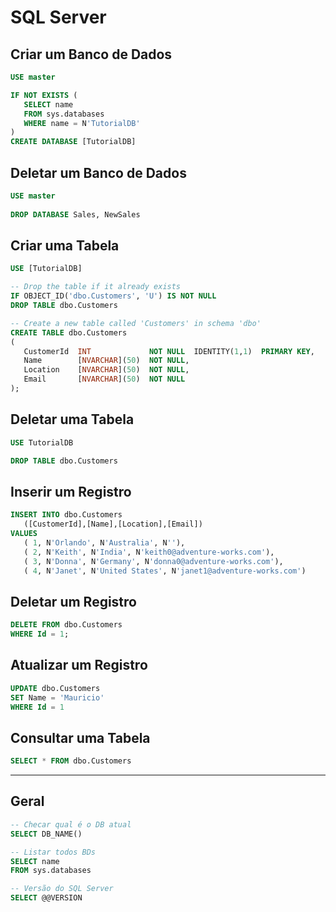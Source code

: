 # SQL Server

## Criar um Banco de Dados

~~~sql
USE master

IF NOT EXISTS (
   SELECT name
   FROM sys.databases
   WHERE name = N'TutorialDB'
)
CREATE DATABASE [TutorialDB]
~~~

## Deletar um Banco de Dados

~~~sql
USE master
 
DROP DATABASE Sales, NewSales
~~~

## Criar uma Tabela

~~~sql
USE [TutorialDB]

-- Drop the table if it already exists
IF OBJECT_ID('dbo.Customers', 'U') IS NOT NULL
DROP TABLE dbo.Customers

-- Create a new table called 'Customers' in schema 'dbo'
CREATE TABLE dbo.Customers
(
   CustomerId  INT             NOT NULL  IDENTITY(1,1)  PRIMARY KEY, 
   Name        [NVARCHAR](50)  NOT NULL,
   Location    [NVARCHAR](50)  NOT NULL,
   Email       [NVARCHAR](50)  NOT NULL
);
~~~

## Deletar uma Tabela

~~~sql
USE TutorialDB

DROP TABLE dbo.Customers
~~~

## Inserir um Registro

~~~sql
INSERT INTO dbo.Customers
   ([CustomerId],[Name],[Location],[Email])
VALUES
   ( 1, N'Orlando', N'Australia', N''),
   ( 2, N'Keith', N'India', N'keith0@adventure-works.com'),
   ( 3, N'Donna', N'Germany', N'donna0@adventure-works.com'),
   ( 4, N'Janet', N'United States', N'janet1@adventure-works.com')
~~~

## Deletar um Registro

~~~sql
DELETE FROM dbo.Customers
WHERE Id = 1;
~~~

## Atualizar um Registro

~~~sql
UPDATE dbo.Customers
SET Name = 'Mauricio'
WHERE Id = 1
~~~

## Consultar uma Tabela

~~~sql
SELECT * FROM dbo.Customers
~~~

- - - - - - - - - - - - - 

## Geral

~~~sql
-- Checar qual é o DB atual 
SELECT DB_NAME()

-- Listar todos BDs
SELECT name
FROM sys.databases

-- Versão do SQL Server
SELECT @@VERSION
~~~
